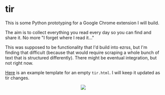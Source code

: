 # tir

This is some Python prototyping for a Google Chrome extension I will build.

The aim is to collect everything you read every day so you can find and share it. No more "I forget where I read it..."

This was supposed to be functionality that I'd build into ezrss, but I'm finding that difficult (because that would require scraping a whole bunch of text that is structured differently). There might be eventual integration, but not right now.

[Here](https://github.com/lukasschwab/tir/blob/master/tir.html) is an example template for an empty `tir.html`. I will keep it updated as tir changes.

<p align="center"><img src="http://i.imgur.com/x64MMrx.png"></p>